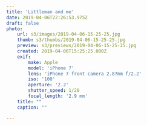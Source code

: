 ```yaml
---
title: 'Littleman and me'
date: 2019-04-06T22:26:53.975Z
draft: false
photo:
    url: s3/images/2019-04-06-15-25-25.jpg
    thumb: s3/thumbs/2019-04-06-15-25-25.jpg
    preview: s3/previews/2019-04-06-15-25-25.jpg
    created: 2019-04-06T15:25:25.000Z
    exif:
        make: Apple
        model: 'iPhone 7'
        lens: 'iPhone 7 front camera 2.87mm f/2.2'
        iso: '100'
        aperture: '2.2'
        shutter_speed: 1/20
        focal_length: '2.9 mm'
    title: ""
    caption: ""

---
```

